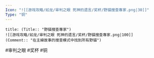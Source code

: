 ```yaml
---
Icon: "![[游戏攻略/如龙/审判之眼 死神的遗言/奖杯/野貓搜查專家.png|30]]"
Type: "铜"
---
```

```ad-common-bronze-trophy
title: (Title:: "野貓搜查專家")
![[游戏攻略/如龙/审判之眼 死神的遗言/奖杯/野貓搜查專家.png|100]]
(Comment:: "在主線故事的搜查模式中找到所有野貓")
```

#审判之眼 #奖杯 #铜
